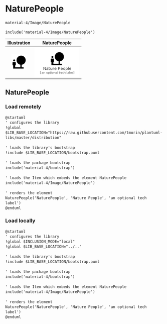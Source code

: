 # NaturePeople


```text
material-4/Image/NaturePeople
```

```text
include('material-4/Image/NaturePeople')
```



| Illustration | NaturePeople |
| :---: | :---: |
| ![illustration for Illustration](../../material-4/Image/NaturePeople.png) | ![illustration for NaturePeople](../../material-4/Image/NaturePeople.Local.png) |




## NaturePeople

### Load remotely
```plantuml
@startuml
' configures the library
!global $LIB_BASE_LOCATION="https://raw.githubusercontent.com/tmorin/plantuml-libs/master/distribution"

' loads the library's bootstrap
!include $LIB_BASE_LOCATION/bootstrap.puml

' loads the package bootstrap
include('material-4/bootstrap')

' loads the Item which embeds the element NaturePeople
include('material-4/Image/NaturePeople')

' renders the element
NaturePeople('NaturePeople', 'Nature People', 'an optional tech label')
@enduml
```

### Load locally
```plantuml
@startuml
' configures the library
!global $INCLUSION_MODE="local"
!global $LIB_BASE_LOCATION="../.."

' loads the library's bootstrap
!include $LIB_BASE_LOCATION/bootstrap.puml

' loads the package bootstrap
include('material-4/bootstrap')

' loads the Item which embeds the element NaturePeople
include('material-4/Image/NaturePeople')

' renders the element
NaturePeople('NaturePeople', 'Nature People', 'an optional tech label')
@enduml
```

